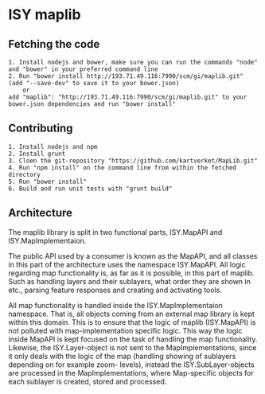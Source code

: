 ISY maplib
====================

Fetching the code
----------------
	1. Install nodejs and bower, make sure you can run the commands "node" and "bower" in your preferred command line
	2. Run "bower install http://193.71.49.116:7990/scm/gi/maplib.git" (add "--save-dev" to save it to your bower.json)
		or
	add "maplib": "http://193.71.49.116:7990/scm/gi/maplib.git" to your bower.json dependencies and run "bower install"

Contributing
------------
    1. Install nodejs and npm
    2. Install grunt    
    3. Cloen the git-repository "https://github.com/kartverket/MapLib.git"
    4. Run "npm install" on the command line from within the fetched directory
    5. Run "bower install"
    6. Build and run unit tests with "grunt build"

Architecture
------------

The maplib library is split in two functional parts, ISY.MapAPI and ISY.MapImplementaion.

The public API used by a consumer is known as the MapAPI, and all classes in this part of the architecture uses the namespace ISY.MapAPI.
All logic regarding map functionality is, as far as it is possible, in this part of maplib. Such as handling layers and their sublayers,
what order they are shown in etc., parsing feature responses and creating and activating tools.

All map functionality is handled inside the ISY.MapImplementaion namespace. That is, all objects coming from an external map library is
kept within this domain. This is to ensure that the logic of maplib (ISY.MapAPI) is not polluted with map-implementation specific logic.
This way the logic inside MapAPI is kept focused on the task of handling the map functionality. Likewise, the ISY.Layer-object is not sent
to the MapImplementations, since it only deals with the logic of the map (handling showing of sublayers depending on for example zoom-
levels), instead the ISY.SubLayer-objects are processed in the MapImplementations, where Map-specific objects for each sublayer is created,
stored and processed.
